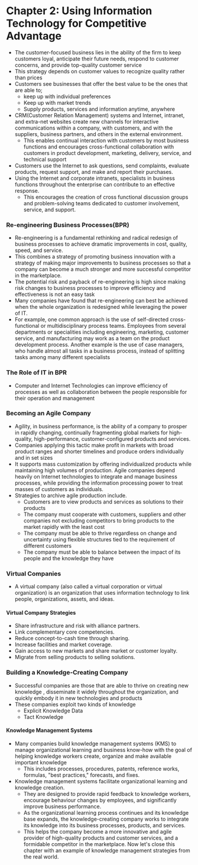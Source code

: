 # Chapter 2: Using Information Technology for Competitive Advantage

* The customer-focused business lies in the ability of the firm to keep customers loyal, anticipate their future needs, respond to customer concerns, and provide top-quality customer service
* This strategy depends on customer values to recognize quality rather than prices
* Customers see businesses that offer the best value to be the ones that are able to;
  * keep up with individual preferences
  * Keep up with market trends
  * Supply products, services and information anytime, anywhere
* CRM(Customer Relation Management) systems and Internet, intranet, and extra-net websites create new channels for interactive communications within a company, with customers, and with the suppliers, business partners, and others in the external environment.
  * This enables continual interaction with customers by most business functions and encourages cross-functional collaboration with customers in product development, marketing, delivery, service, and technical support
* Customers use the Internet to ask questions, send complaints, evaluate products, request support, and make and report their purchases.
* Using the Internet and corporate intranets, specialists in business functions throughout the enterprise can contribute to an effective response.
  * This encourages the creation of cross functional discussion groups and problem-solving teams dedicated to customer involvement, service, and support.

### Re-engineering Business Processes(BPR)

* Re-engineering is a fundamental rethinking and radical redesign of business processes to achieve dramatic improvements in cost, quality, speed, and service.
* This combines a strategy of promoting business innovation with a strategy of making major improvements to business processes so that a company can become a much stronger and more successful competitor in the marketplace.
* The potential risk and payback of re-engineering is high since making risk changes to business processes to improve efficiency and effectiveness is not an easy task
* Many companies have found that re-engineering can best be achieved when the whole organization is redesigned while leveraging the power of IT.
* For example, one common approach is the use of self-directed cross-functional or multidisciplinary process teams. Employees from several departments or specialities including engineering, marketing, customer service, and manufacturing may work as a team on the product development process. Another example is the use of case managers, who handle almost all tasks in a business process, instead of splitting tasks among many different specialists

### The Role of IT in BPR

* Computer and Internet Technologies can improve efficiency of processes as well as collaboration between the people responsible for their operation and management

### Becoming an Agile Company

* Agility, in business performance, is the ability of a company to prosper in rapidly changing, continually fragmenting global markets for high-quality, high-performance, customer-configured products and services.
* Companies applying this tactic make profit in markets with broad product ranges and shorter timelines and produce orders individually and in set sizes
* It supports mass customization by offering individualized products while maintaining high volumes of production. Agile companies depend heavily on Internet technologies to integrate and manage business processes, while providing the information processing power to treat masses of customers as individuals.
* Strategies to archive agile production include.
  * Customers are to view products and services as solutions to their products
  * The company must cooperate with customers, suppliers and other companies not excluding competitors to bring products to the market rapidly with the least cost
  * The company must be able to thrive regardless on change and uncertainty using flexible structures tied to the requirement of different customers
  * The company must be able to balance between the impact of its people and the knowledge they have

### Virtual Companies

* A virtual company (also called a virtual corporation or virtual organization) is an organization that uses information technology to link people, organizations, assets, and ideas.

#### Virtual Company Strategies

* Share infrastructure and risk with alliance partners.
* Link complementary core competencies.
* Reduce concept-to-cash time through sharing.
* Increase facilities and market coverage.
* Gain access to new markets and share market or customer loyalty.
* Migrate from selling products to selling solutions.

### Building a Knowledge-Creating Company

* Successful companies are those that are able to thrive on creating new knowledge , disseminate it widely throughout the organization, and quickly embody it in new technologies and products
* These companies exploit two kinds of knowledge
  * Explicit Knowledge Data
  * Tact Knowledge

#### Knowledge Management Systems

* Many companies build knowledge management systems (KMS) to manage organizational learning and business know-how with the goal of helping knowledge workers create, organize and make available important knowledge
  * This includes processes, procedures, patents, reference works, formulas, "best practices," forecasts, and fixes.
* Knowledge management systems facilitate organizational learning and knowledge creation.
  * They are designed to provide rapid feedback to knowledge workers, encourage behaviour changes by employees, and significantly improve business performance.
  * As the organizational learning process continues and its knowledge base expands, the knowledge-creating company works to integrate its knowledge into its business processes, products, and services.
  * This helps the company become a more innovative and agile provider of high-quality products and customer services, and a formidable competitor in the marketplace. Now let's close this chapter with an example of knowledge management strategies from the real world.

